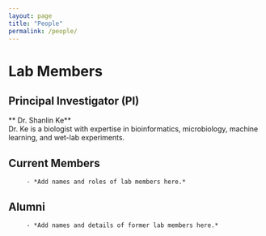 ```yaml
---
layout: page
title: "People"
permalink: /people/
---
```


   #     Lab Members

   ##    Principal Investigator (PI)
   **    Dr. Shanlin Ke**  
         Dr. Ke is a biologist with expertise in bioinformatics, microbiology, machine learning, and wet-lab experiments.

   ##    Current Members
         - *Add names and roles of lab members here.*

   ##    Alumni
         - *Add names and details of former lab members here.*
